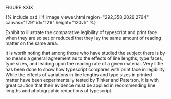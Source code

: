FIGURE XXIX 

{% include osd_iiif_image_viewer.html region="292,358,2029,2794" canvas="129" id="129" height="120vh" %}

Exhibit to illustrate the comparative legibility of typescript and print 
face when they are so set or reduced that they lay the same amount of 
reading matter on the same area. 

It is worth noting that among those 
who have studied the subject there 
is by no means a general agreement 
as to the effects of line lengths, 
type faces, type sizes, and leading 
upon the reading rate of a given material. Very little has been done 
to show how typescript compares with 
print face in legibility. While the 
effects of variations in line lengths 
and type sizes in printed matter have 
been experimentally tested by Tinker 
and Paterson, it is with great caution that their evidence must be applied in recommending line lengths 
and photographic reductions of typescript.
